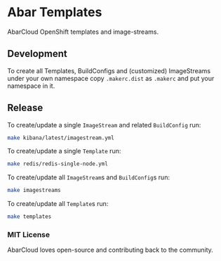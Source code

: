 # Abar Templates

AbarCloud OpenShift templates and image-streams.

## Development
To create all Templates, BuildConfigs and (customized) ImageStreams under your own namespace copy `.makerc.dist` as `.makerc` and put your namespace in it.

## Release
To create/update a single `ImageStream` and related `BuildConfig` run:
```sh
make kibana/latest/imagestream.yml
```
To create/update a single `Template` run:
```sh
make redis/redis-single-node.yml
```

To create/update all `ImageStream`s and `BuildConfig`s run:
```sh
make imagestreams
```

To create/update all `Template`s run:
```sh
make templates
```

### MIT License
AbarCloud loves open-source and contributing back to the community.
